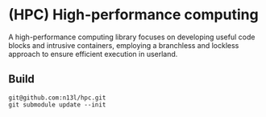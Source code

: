 # (HPC) High-performance computing
A high-performance computing library focuses on developing useful code blocks and intrusive containers, employing a branchless and lockless approach to ensure efficient execution in userland.

## Build 
```
git@github.com:n13l/hpc.git
git submodule update --init
```
